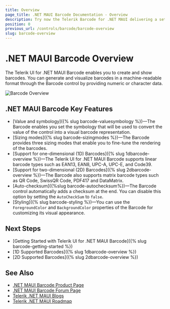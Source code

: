 ```yaml
---
title: Overview
page_title: .NET MAUI Barcode Documentation - Overview
description: Try now the Telerik Barcode for .NET MAUI delivering a set of options for creating and showing barcodes.
position: 0
previous_url: /controls/barcode/barcode-overview
slug: barcode-overview
---
```


# .NET MAUI Barcode Overview

The Telerik UI for .NET MAUI Barcode enables you to create and show barcodes. You can generate and visualize barcodes in a machine-readable format through the Barcode control by providing numeric or character data.

![Barcode Overview](images/barcode_overview.png)

## .NET MAUI Barcode Key Features

* [Value and symbology]({% slug barcode-valuesymbology %})&mdash;The Barcode enables you set the symbology that will be used to convert the value of the control into a visual barcode representation.
* [Sizing modes]({% slug barcode-sizingmodes %})&mdash;The Barcode provides three sizing modes that enable you to fine-tune the rendering of the barcodes.
* [Support for one-dimensional (1D) Barcodes]({% slug 1dbarcode-overview %})&mdash;The Telerik UI for .NET MAUI Barcode supports linear barcode types such as EAN13, EAN8, UPC-A, UPC-E, and Code39.
* [Support for two-dimensional (2D) Barcodes]({% slug 2dbarcode-overview %})&mdash;The Barcode also supports matrix barcode types such as QR Code, SwissQR Code, PDF417 and DataMatrix.
* [Auto-checksum]({%slug barcode-autochecksum%})&mdash;The Barcode control automatically adds a checksum at the end. You can disable this option by setting the `AutoCheckSum` to `false`. 
* [Styling]({% slug barcode-styling %})&mdash;You can use the `ForegroundColor` and `BackgroundColor` properties of the Barcode for customizing its visual appearance.

## Next Steps

- [Getting Started with Telerik UI for .NET MAUI Barcode]({% slug barcode-getting-started %})
- [1D Supported Barcodes]({% slug 1dbarcode-overview %})
- [2D Supported Barcodes]({% slug 2dbarcode-overview %})

## See Also

- [.NET MAUI Barcode Product Page](https://www.telerik.com/maui-ui/barcode)
- [.NET MAUI Barcode Forum Page](https://www.telerik.com/forums/maui?tagId=1780)
- [Telerik .NET MAUI Blogs](https://www.telerik.com/blogs/mobile-net-maui)
- [Telerik .NET MAUI Roadmap](https://www.telerik.com/support/whats-new/maui-ui/roadmap)
